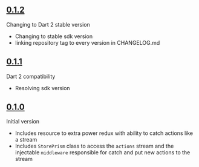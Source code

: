 ## [0.1.2](https://github.com/bgildson/redux_prism/tree/v0.1.2)
Changing to Dart 2 stable version

  * Changing to stable sdk version
  * linking repository tag to every version in CHANGELOG.md

## [0.1.1](https://github.com/bgildson/redux_prism/tree/v0.1.1)
Dart 2 compatibility

  * Resolving sdk version

## [0.1.0](https://github.com/bgildson/redux_prism/tree/v0.1.0)
Initial version

  * Includes resource to extra power redux with ability to catch actions like a stream
  * Includes `StorePrism` class to access the `actions` stream and the injectable `middleware` responsible for catch and put new actions to the stream
